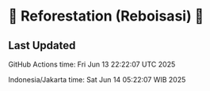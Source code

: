 
# 🌳 Reforestation (Reboisasi) 🌲

## Last Updated

GitHub Actions time: Fri Jun 13 22:22:07 UTC 2025

Indonesia/Jakarta time: Sat Jun 14 05:22:07 WIB 2025
